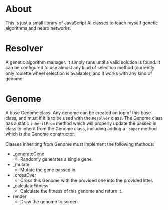 About
=====
This is just a small library of JavaScript AI classes to teach myself genetic
algorithms and neuro networks.

Resolver
========
A genetic algorithm manager. It simply runs until a valid solution is found. It
can be configured to use almost any kind of selection method (currently only
roulette wheel selection is available), and it works with any kind of genome.

Genome
======
A base Genome class. Any genome can be created on top of this base class, and
must if it is to be used with the `Resolver` class. The Genome class has a
static `inheritFrom` method which will properly update the passed in class to
inherit from the Genome class, including adding a `_super` method which is the
Genome constructor.

Classes inheriting from Genome must implement the following methods:
 - _generateGene
   - Randomly generates a single gene.
 - _mutate
   - Mutate the gene passed in.
 - _crossOver
   - Cross this Genome with the provided one into the provided litter. 
 - _calculateFitness
   - Calculate the fitness of this genome and return it.
 - render
   - Draw the genome to screen.

